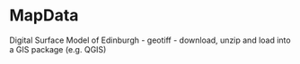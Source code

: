# MapData
Digital Surface Model of Edinburgh - geotiff - download, unzip and load into a GIS package (e.g. QGIS)
